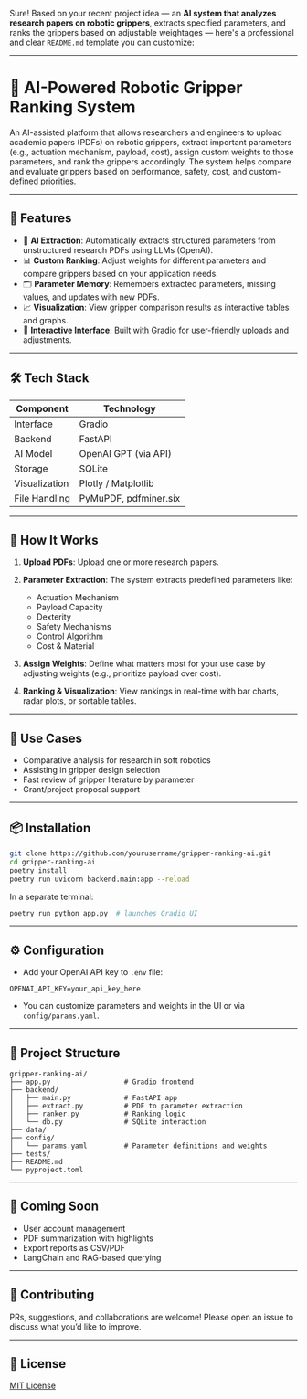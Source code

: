 Sure! Based on your recent project idea — an **AI system that analyzes research papers on robotic grippers**, extracts specified parameters, and ranks the grippers based on adjustable weightages — here's a professional and clear `README.md` template you can customize:

---

# 🤖 AI-Powered Robotic Gripper Ranking System

An AI-assisted platform that allows researchers and engineers to upload academic papers (PDFs) on robotic grippers, extract important parameters (e.g., actuation mechanism, payload, cost), assign custom weights to those parameters, and rank the grippers accordingly. The system helps compare and evaluate grippers based on performance, safety, cost, and custom-defined priorities.

---

## 📌 Features

* 🧠 **AI Extraction**: Automatically extracts structured parameters from unstructured research PDFs using LLMs (OpenAI).
* 📊 **Custom Ranking**: Adjust weights for different parameters and compare grippers based on your application needs.
* 🗂️ **Parameter Memory**: Remembers extracted parameters, missing values, and updates with new PDFs.
* 📈 **Visualization**: View gripper comparison results as interactive tables and graphs.
* 🧪 **Interactive Interface**: Built with Gradio for user-friendly uploads and adjustments.

---

## 🛠️ Tech Stack

| Component     | Technology            |
| ------------- | --------------------- |
| Interface     | Gradio                |
| Backend       | FastAPI               |
| AI Model      | OpenAI GPT (via API)  |
| Storage       | SQLite                |
| Visualization | Plotly / Matplotlib   |
| File Handling | PyMuPDF, pdfminer.six |

---

## 🚀 How It Works

1. **Upload PDFs**: Upload one or more research papers.
2. **Parameter Extraction**: The system extracts predefined parameters like:

   * Actuation Mechanism
   * Payload Capacity
   * Dexterity
   * Safety Mechanisms
   * Control Algorithm
   * Cost & Material
3. **Assign Weights**: Define what matters most for your use case by adjusting weights (e.g., prioritize payload over cost).
4. **Ranking & Visualization**: View rankings in real-time with bar charts, radar plots, or sortable tables.

---

## 🧩 Use Cases

* Comparative analysis for research in soft robotics
* Assisting in gripper design selection
* Fast review of gripper literature by parameter
* Grant/project proposal support

---

## 📦 Installation

```bash
git clone https://github.com/yourusername/gripper-ranking-ai.git
cd gripper-ranking-ai
poetry install
poetry run uvicorn backend.main:app --reload
```

In a separate terminal:

```bash
poetry run python app.py  # launches Gradio UI
```

---

## ⚙️ Configuration

* Add your OpenAI API key to `.env` file:

```
OPENAI_API_KEY=your_api_key_here
```

* You can customize parameters and weights in the UI or via `config/params.yaml`.

---

## 📁 Project Structure

```
gripper-ranking-ai/
├── app.py                  # Gradio frontend
├── backend/
│   ├── main.py             # FastAPI app
│   ├── extract.py          # PDF to parameter extraction
│   ├── ranker.py           # Ranking logic
│   └── db.py               # SQLite interaction
├── data/
├── config/
│   └── params.yaml         # Parameter definitions and weights
├── tests/
├── README.md
└── pyproject.toml
```

---

## 🧪 Coming Soon

* User account management
* PDF summarization with highlights
* Export reports as CSV/PDF
* LangChain and RAG-based querying

---

## 🤝 Contributing

PRs, suggestions, and collaborations are welcome! Please open an issue to discuss what you’d like to improve.

---

## 📜 License

[MIT License](LICENSE)

